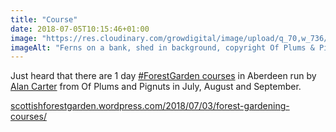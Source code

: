 ```yaml
---
title: "Course"
date: 2018-07-05T10:15:46+01:00
image: "https://res.cloudinary.com/growdigital/image/upload/q_70,w_736/v1544264980/ferns-28342236747.jpg"
imageAlt: "Ferns on a bank, shed in background, copyright Of Plums & Pignuts"
---
```


Just heard that there are 1 day [#ForestGarden courses](https://scottishforestgarden.wordpress.com/2018/07/03/forest-gardening-courses/) in Aberdeen run by [Alan Carter](https://scottishforestgarden.wordpress.com/contact/) from Of Plums and Pignuts in July, August and September.

[scottishforestgarden.wordpress.com/2018/07/03/forest-gardening-courses/](https://scottishforestgarden.wordpress.com/2018/07/03/forest-gardening-courses/)

